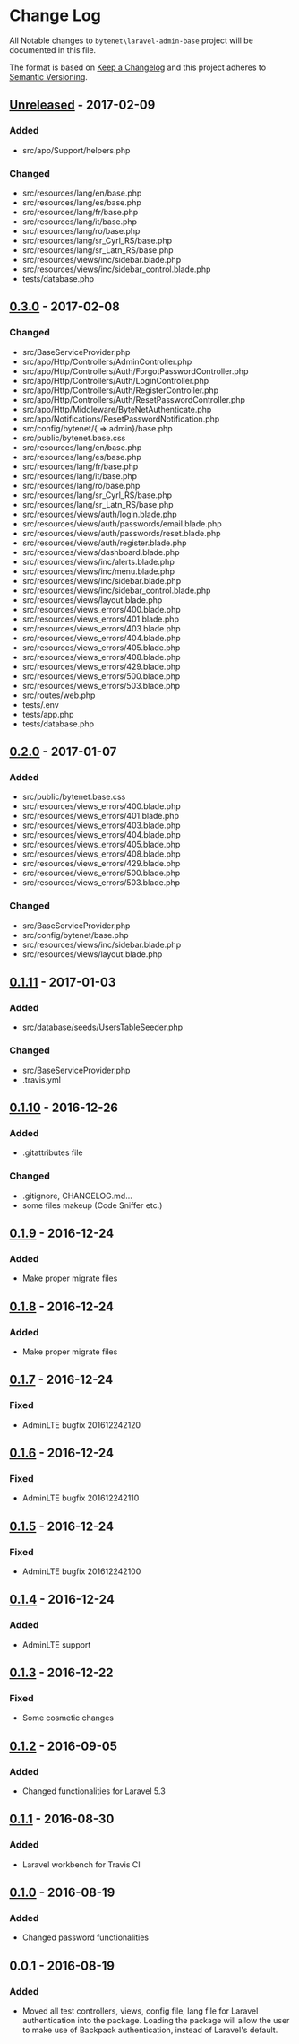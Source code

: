 # Change Log

All Notable changes to `bytenet\laravel-admin-base` project will be documented in this file.


The format is based on [Keep a Changelog](http://keepachangelog.com/) and this project adheres to [Semantic Versioning](http://semver.org/).

## [Unreleased] - 2017-02-09
### Added
- src/app/Support/helpers.php

### Changed
- src/resources/lang/en/base.php
- src/resources/lang/es/base.php
- src/resources/lang/fr/base.php
- src/resources/lang/it/base.php
- src/resources/lang/ro/base.php
- src/resources/lang/sr_Cyrl_RS/base.php
- src/resources/lang/sr_Latn_RS/base.php
- src/resources/views/inc/sidebar.blade.php
- src/resources/views/inc/sidebar_control.blade.php
- tests/database.php

## [0.3.0] - 2017-02-08
### Changed
- src/BaseServiceProvider.php
- src/app/Http/Controllers/AdminController.php
- src/app/Http/Controllers/Auth/ForgotPasswordController.php
- src/app/Http/Controllers/Auth/LoginController.php
- src/app/Http/Controllers/Auth/RegisterController.php
- src/app/Http/Controllers/Auth/ResetPasswordController.php
- src/app/Http/Middleware/ByteNetAuthenticate.php
- src/app/Notifications/ResetPasswordNotification.php
- src/config/bytenet/{ => admin}/base.php
- src/public/bytenet.base.css
- src/resources/lang/en/base.php
- src/resources/lang/es/base.php
- src/resources/lang/fr/base.php
- src/resources/lang/it/base.php
- src/resources/lang/ro/base.php
- src/resources/lang/sr_Cyrl_RS/base.php
- src/resources/lang/sr_Latn_RS/base.php
- src/resources/views/auth/login.blade.php
- src/resources/views/auth/passwords/email.blade.php
- src/resources/views/auth/passwords/reset.blade.php
- src/resources/views/auth/register.blade.php
- src/resources/views/dashboard.blade.php
- src/resources/views/inc/alerts.blade.php
- src/resources/views/inc/menu.blade.php
- src/resources/views/inc/sidebar.blade.php
- src/resources/views/inc/sidebar_control.blade.php
- src/resources/views/layout.blade.php
- src/resources/views_errors/400.blade.php
- src/resources/views_errors/401.blade.php
- src/resources/views_errors/403.blade.php
- src/resources/views_errors/404.blade.php 
- src/resources/views_errors/405.blade.php 
- src/resources/views_errors/408.blade.php 
- src/resources/views_errors/429.blade.php 
- src/resources/views_errors/500.blade.php 
- src/resources/views_errors/503.blade.php
- src/routes/web.php
- tests/.env
- tests/app.php
- tests/database.php

## [0.2.0] - 2017-01-07
### Added
- src/public/bytenet.base.css
- src/resources/views_errors/400.blade.php
- src/resources/views_errors/401.blade.php
- src/resources/views_errors/403.blade.php
- src/resources/views_errors/404.blade.php
- src/resources/views_errors/405.blade.php
- src/resources/views_errors/408.blade.php
- src/resources/views_errors/429.blade.php
- src/resources/views_errors/500.blade.php
- src/resources/views_errors/503.blade.php

### Changed
- src/BaseServiceProvider.php
- src/config/bytenet/base.php
- src/resources/views/inc/sidebar.blade.php
- src/resources/views/layout.blade.php

## [0.1.11] - 2017-01-03
### Added
- src/database/seeds/UsersTableSeeder.php

### Changed
- src/BaseServiceProvider.php
- .travis.yml

## [0.1.10] - 2016-12-26
### Added
- .gitattributes file

### Changed
- .gitignore, CHANGELOG.md...
- some files makeup (Code Sniffer etc.)

## [0.1.9] - 2016-12-24
### Added
- Make proper migrate files

## [0.1.8] - 2016-12-24
### Added
- Make proper migrate files

## [0.1.7] - 2016-12-24
### Fixed
- AdminLTE bugfix 201612242120

## [0.1.6] - 2016-12-24
### Fixed
- AdminLTE bugfix 201612242110

## [0.1.5] - 2016-12-24
### Fixed
- AdminLTE bugfix 201612242100

## [0.1.4] - 2016-12-24
### Added
- AdminLTE support

## [0.1.3] - 2016-12-22
### Fixed
- Some cosmetic changes

## [0.1.2] - 2016-09-05
### Added
- Changed functionalities for Laravel 5.3

## [0.1.1] - 2016-08-30
### Added
- Laravel workbench for Travis CI

## [0.1.0] - 2016-08-19
### Added
- Changed password functionalities

## 0.0.1 - 2016-08-19
### Added
- Moved all test controllers, views, config file, lang file for Laravel authentication into the package. Loading the package will allow the user to make use of Backpack authentication, instead of Laravel's default.

[Unreleased]: https://github.com/ByteNet-Serbia/laravel-admin-base/compare/v0.3.0...HEAD
[0.3.0]: https://github.com/ByteNet-Serbia/laravel-admin-base/compare/v0.2.0...v0.3.0
[0.2.0]: https://github.com/ByteNet-Serbia/laravel-admin-base/compare/v0.1.11...v0.2.0
[0.1.11]: https://github.com/ByteNet-Serbia/laravel-admin-base/compare/v0.1.10...v0.1.11
[0.1.10]: https://github.com/ByteNet-Serbia/laravel-admin-base/compare/v0.1.9...v0.1.10
[0.1.9]: https://github.com/ByteNet-Serbia/laravel-admin-base/compare/v0.1.8...v0.1.9
[0.1.8]: https://github.com/ByteNet-Serbia/laravel-admin-base/compare/v0.1.7...v0.1.8
[0.1.7]: https://github.com/ByteNet-Serbia/laravel-admin-base/compare/v0.1.6...v0.1.7
[0.1.6]: https://github.com/ByteNet-Serbia/laravel-admin-base/compare/v0.1.5...v0.1.6
[0.1.5]: https://github.com/ByteNet-Serbia/laravel-admin-base/compare/v0.1.4...v0.1.5
[0.1.4]: https://github.com/ByteNet-Serbia/laravel-admin-base/compare/v0.1.3...v0.1.4
[0.1.3]: https://github.com/ByteNet-Serbia/laravel-admin-base/compare/v0.1.2...v0.1.3
[0.1.2]: https://github.com/ByteNet-Serbia/laravel-admin-base/compare/v0.1.1...v0.1.2
[0.1.1]: https://github.com/ByteNet-Serbia/laravel-admin-base/compare/v0.1.0...v0.1.1
[0.1.0]: https://github.com/ByteNet-Serbia/laravel-admin-base/compare/v0.0.1...v0.1.0
